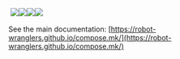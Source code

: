 &nbsp;<a href="https://github.com/Robot-Wranglers/compose.mk/actions/workflows/tests.yml"><img src="https://github.com/Robot-Wranglers/compose.mk/actions/workflows/tests.yml/badge.svg"></a><a href="https://github.com/Robot-Wranglers/compose.mk/actions/workflows/cmk-transpiler.yml"><img src="https://github.com/Robot-Wranglers/compose.mk/actions/workflows/cmk-transpiler.yml/badge.svg"></a><a href="https://github.com/Robot-Wranglers/compose.mk/actions/workflows/docs.yml"><img src="https://github.com/Robot-Wranglers/compose.mk/actions/workflows/docs.yml/badge.svg"></a><a href="https://github.com/Robot-Wranglers/compose.mk/actions/workflows/notebook-pipeline.yml"><img src="https://github.com/Robot-Wranglers/compose.mk/actions/workflows/notebook-pipeline.yml/badge.svg"></a>&nbsp; 

See the main documentation: [https://robot-wranglers.github.io/compose.mk/](https://robot-wranglers.github.io/compose.mk/)
